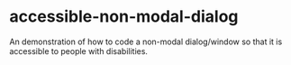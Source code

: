 accessible-non-modal-dialog
=======================

An demonstration of how to code a non-modal dialog/window so that it is accessible to people with disabilities.
